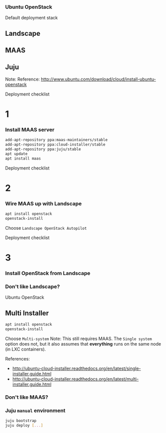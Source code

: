 <!-- .slide: data-background-image="images/ubuntu-logo.svg" data-background-size="contain" -->
### Ubuntu OpenStack <!-- .element class="fragment" -->


Default deployment stack
## Landscape
## MAAS
## Juju
Note: Reference: http://www.ubuntu.com/download/cloud/install-ubuntu-openstack


Deployment checklist
# 1
### Install MAAS server


```sh
add-apt-repository ppa:maas-maintainers/stable
add-apt-repository ppa:cloud-installer/stable
add-apt-repository ppa:juju/stable
apt update
apt install maas
```


Deployment checklist
# 2
### Wire MAAS up with Landscape


```sh
apt install openstack
openstack-install
```
Choose `Landscape OpenStack Autopilot`


Deployment checklist
# 3
### Install OpenStack from Landscape


<!-- .slide: data-background-image="http://assets.ubuntu.com/sites/ubuntu/1410/u/img/download/cloud/install-ubuntu-cloud-step4.png" data-background-size="contain" -->


### Don't like Landscape?


Ubuntu OpenStack
## Multi Installer


```sh
apt install openstack
openstack-install
```
Choose `Multi-system`
Note: This still requires MAAS. The `Single system` option does not, but it also assumes that **everything** runs on the same node (in LXC containers).

References:
- http://ubuntu-cloud-installer.readthedocs.org/en/latest/single-installer.guide.html
- http://ubuntu-cloud-installer.readthedocs.org/en/latest/multi-installer.guide.html


### Don't like MAAS?


### Juju `manual` environment


```sh
juju bootstrap
juju deploy [...]
```

